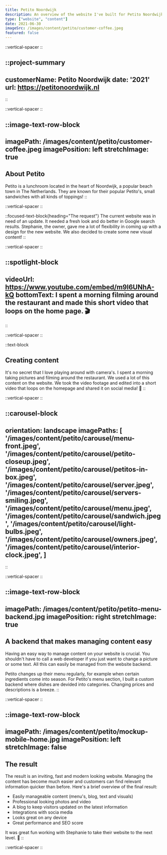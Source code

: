 ```yaml
---
title: Petito Noordwijk
description: An overview of the website I've built for Petito Noordwijk.
type: ["website", "content"]
date: 2021-06-30
imageSrc: /images/content/petito/customer-coffee.jpeg
featured: false
---
```


::vertical-spacer
::

::project-summary
---
customerName: Petito Noordwijk
date: '2021'
url: https://petitonoordwijk.nl
---
::

::vertical-spacer
::


::image-text-row-block
---
imagePath: /images/content/petito/customer-coffee.jpeg
imagePosition: left
stretchImage: true
---
## About Petito
Petito is a lunchroom located in the heart of Noordwijk, a popular beach town in The Netherlands. They are known for their popular Petito's, small sandwiches with all kinds of toppings!
::

::vertical-spacer
::

::focused-text-block{heading="The request"}
The current website was in need of an update. It needed a fresh look and do better in Google search results. Stephanie, the owner, gave me a lot of flexibility in coming up with a design for the new website. We also decided to create some new visual content!
::

::vertical-spacer
::

::spotlight-block
---
videoUrl: https://www.youtube.com/embed/m9l6UNhA-kQ
bottomText: I spent a morning filming around the restaurant and made this short video that loops on the home page. 🎬
---
::

::vertical-spacer
::

::text-block
## Creating content
It's no secret that I love playing around with camera's. I spent a morning taking pictures and filming around the restaurant. We used a lot of this content on the website. We took the video footage and edited into a short video that loops on the homepage and shared it on social media! 📸
::

::vertical-spacer
::

::carousel-block
---
orientation: landscape
imagePaths: [
  '/images/content/petito/carousel/menu-front.jpeg', 
  '/images/content/petito/carousel/petito-closeup.jpeg',
  '/images/content/petito/carousel/petitos-in-box.jpeg',
  '/images/content/petito/carousel/server.jpeg',
  '/images/content/petito/carousel/servers-smiling.jpeg',
  '/images/content/petito/carousel/menu.jpeg',
  '/images/content/petito/carousel/sandwich.jpeg',
  '/images/content/petito/carousel/light-bulbs.jpeg',
  '/images/content/petito/carousel/owners.jpeg',
  '/images/content/petito/carousel/interior-clock.jpeg', 
  ]
---
::





::vertical-spacer
::

::image-text-row-block
---
imagePath: /images/content/petito/petito-menu-backend.jpg
imagePosition: right
stretchImage: true
---
## A backend that makes managing content easy
Having an easy way to manage content on your website is crucial. You shouldn't have to call a web developer if you just want to change a picture or some text. All this can easily be managed from the website backend.

Petito changes up their menu regularly, for example when certain ingredients come into season. For Petito's menu section, I built a custom backend where dishes are devided into categories. Changing prices and descriptions is a breeze.
::

::vertical-spacer
::

::image-text-row-block
---
imagePath: /images/content/petito/mockup-mobile-home.jpg 
imagePosition: left
stretchImage: false
---
## The result

 The result is an inviting, fast and modern looking website. Managing the content has become much easier and customers can find relevant information quicker than before. Here's a brief overview of the final result:

- Easily manageable content (menu's, blog, text and visuals)
- Professional looking photos and video
- A blog to keep visitors updated on the latest information
- Integrations with socia media
- Looks great on any device
- Great performance and SEO score

It was great fun working with Stephanie to take their website to the next level. 💪
::

::vertical-spacer
::